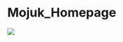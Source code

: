 # Mojuk_Homepage

<img src="https://github.com/BrokenMental/Mojuk_Homepage/blob/master/mojuk/WebContent/img/git/Mojuk.PNG?raw=true">
